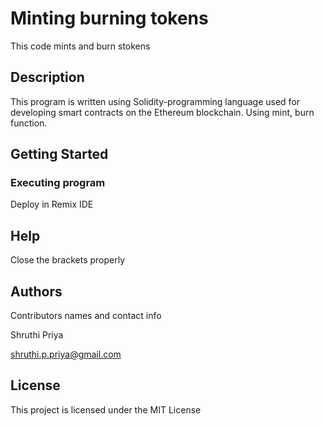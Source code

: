 # Minting burning tokens
This code mints and burn stokens 

## Description

This program is written using Solidity-programming language used for developing smart contracts on the Ethereum blockchain. Using mint, burn function. 

## Getting Started


### Executing program
Deploy in Remix IDE


## Help
Close the brackets properly


## Authors

Contributors names and contact info

Shruthi Priya

shruthi.p.priya@gmail.com


## License

This project is licensed under the MIT License 
